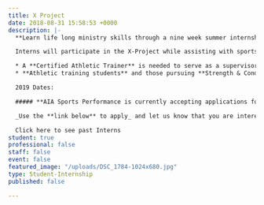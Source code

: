 ```yaml
---
title: X Project
date: 2018-08-31 15:58:53 +0000
description: |-
  **Learn life long ministry skills through a nine week summer internship!**

  Interns will participate in the X-Project while assisting with sports medicine and strength & conditioning coverage at AIA’s Sports Complex under the supervision of a certified athletic trainer. Additional observation hours are also completed at Kettering Sports Medicine and Ignition Athletes Performance Group.

  * A **Certified Athletic Trainer** is needed to serve as a supervisor.
  * **Athletic training students** and those pursuing **Strength & Conditioning Specialties** are needed to participate in the X Project while assisting with coverage of sporting events at the AIA Sports Complex in Xenia, Ohio.

  2019 Dates:

  ##### **AIA Sports Performance is currently accepting applications for 2019 summer interns.**

  _Use the **link below** to apply_ and let us know that you are interested in the X-Project. **The deadline for 2019 Intern applications is February 1, 2019.**  What are you doing next summer?

  Click here to see past Interns
student: true
professional: false
staff: false
event: false
featured_image: "/uploads/DSC_1784-1024x680.jpg"
type: Student-Internship
published: false

---
```

